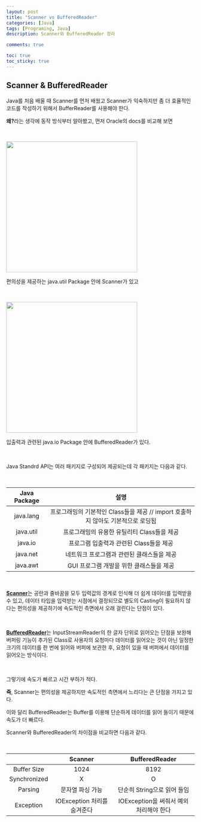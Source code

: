 ```yaml
---
layout: post
title: "Scanner vs BufferedReader"
categories: [Java]
tags: [Programing, Java]
description: Scanner와 BufferedReader 정리

comments: true

toc: true
toc_sticky: true
---
```


## Scanner & BufferedReader

Java를 처음 배울 때 Scanner를 먼저 배웠고 Scanner가 익숙하지만 좀 더 효율적인 코드를 작성하기 위해서 BufferReader를 사용해야 한다.

<b>왜?</b>라는 생각에 동작 방식부터 알아봤고, 먼저 Oracle의 docs를 비교해 보면

<br>

  <img
    src="https://user-images.githubusercontent.com/84614785/155346165-eb21d48c-a8c3-4ca8-a127-0d18e9fb9754.png"
    width="350"
  />

편의성을 제공하는 java.util Package 안에 Scanner가 있고

<br>

  <img
    src="https://user-images.githubusercontent.com/84614785/155346435-f52fcc46-0e87-4c96-a40e-bceb271e315f.png"
    width="350"
  />

입출력과 관련된 java.io Package 안에 BufferedReader가 있다.

<br>

Java Standrd API는 여러 패키지로 구성되어 제공되는데 각 패키지는 다음과 같다.

<br>

|Java Package | 설명|
|:-----:|:-------------:|
|java.lang|프로그래밍의 기본적인 Class들을 제공 // import 호출하지 않아도 기본적으로 로딩됨|
|java.util|프로그래밍의 유용한 유틸리티 Class들을 제공|
|java.io|프로그램 입출력과 관련된 Class들을 제공|
|java.net|네트워크 프로그램과 관련된 클래스들을 제공|
|java.awt|GUI 프로그램 개발을 위한 클래스들을 제공|

<br>

<b><u>Scanner</u></b>는 공란과 줄바꿈을 모두 입력값의 경계로 인식해 더 쉽게 데이터를 입력받을 수 있고, 데이터 타입을 입력받는 시점에서 결정되므로 별도의 Casting이 필요하지 않다는 편의성을 제공하기에 속도적인 측면에서 오래 걸린다는 단점이 있다.

<br>

<b><u>BufferedReader</u></b>는 InputStreamReader의 한 글자 단위로 읽어오는 단점을 보완해 버퍼링 기능이 추가된 Class로 사용자의 요청마다 데이터를 읽어오는 것이 아닌 일정한 크기의 데이터를 한 번에 읽어와 버퍼에 보관한 후, 요청이 있을 때 버퍼에서 데이터를 읽어오는 방식이다.

<br>

그렇기에 속도가 빠르고 시간 부하가 적다.

<b>즉</b>, Scanner는 편의성을 제공하지만 속도적인 측면에서 느리다는 큰 단점을 가지고 있다.

이와 달리 BufferedReader는 Buffer를 이용해 단순하게 데이터를 읽어 들이기 때문에 속도가 더 빠르다.

Scanner와 BufferedReader의 차이점을 비교하면 다음과 같다.

​
<br>

||Scanner|BufferedReader|
|:---:|:---:|:---:|
|Buffer Size|1024|8192|
|Synchronized|X|O|
|Parsing|문자열 파싱 가능|단순히 String으로 읽어 들임|
|Exception|IOException 처리를 숨겨준다|IOException을 써줘서 예외 처리해야 한다|